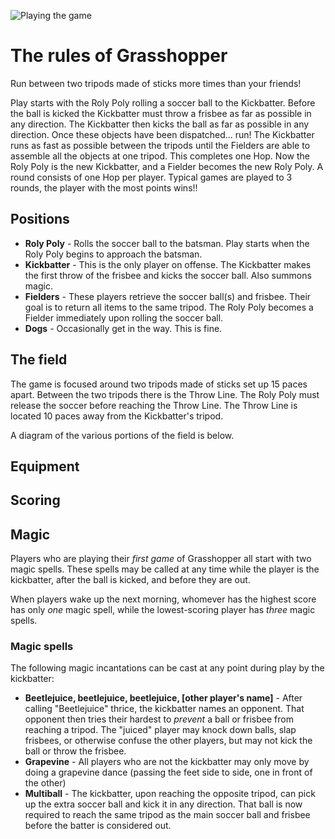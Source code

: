 ![Playing the game](gameplay.jpg "Gameplay")
# The rules of Grasshopper

Run between two tripods made of sticks more times than your friends! 

Play starts with the Roly Poly rolling a soccer ball to the Kickbatter. Before the ball is kicked the Kickbatter must throw a frisbee as far as possible in any direction. The Kickbatter then kicks the ball as far as possible in any direction. Once these objects have been dispatched... run! The Kickbatter runs as fast as possible between the tripods until the Fielders are able to assemble all the objects at one tripod. This completes one Hop. Now the Roly Poly is the new Kickbatter, and a Fielder becomes the new Roly Poly. A round consists of one Hop per player. Typical games are played to 3 rounds, the player with the most points wins!!

## Positions
- **Roly Poly** - Rolls the soccer ball to the batsman. Play starts when the Roly Poly begins to approach the batsman.  
- **Kickbatter** - This is the only player on offense. The Kickbatter makes the first throw of the frisbee and kicks the soccer ball. Also summons magic.  
- **Fielders** - These players retrieve the soccer ball(s) and frisbee. Their goal is to return all items to the same tripod. The Roly Poly becomes a Fielder immediately upon rolling the soccer ball.  
- **Dogs** - Occasionally get in the way. This is fine.

## The field
The game is focused around two tripods made of sticks set up 15 paces apart. Between the two tripods there is the Throw Line. The Roly Poly must release the soccer before reaching the Throw Line. The Throw Line is located 10 paces away from the Kickbatter's tripod.

A diagram of the various portions of the field is below. 


## Equipment

## Scoring

## Magic

Players who are playing their _first game_ of Grasshopper all start with two magic spells. These spells may be called at any time while the player is the kickbatter, after the ball is kicked, and before they are out.

When players wake up the next morning, whomever has the highest score has only _one_ magic spell, while the lowest-scoring player has _three_ magic spells.

### Magic spells

The following magic incantations can be cast at any point during play by the kickbatter:

- **Beetlejuice, beetlejuice, beetlejuice, [other player's name]** - After calling "Beetlejuice" thrice, the kickbatter names an opponent. That opponent then tries their hardest to _prevent_ a ball or frisbee from reaching a tripod. The "juiced" player may knock down balls, slap frisbees, or otherwise confuse the other players, but may not kick the ball or throw the frisbee.
- **Grapevine** - All players who are not the kickbatter may only move by doing a grapevine dance (passing the feet side to side, one in front of the other)
- **Multiball** - The kickbatter, upon reaching the opposite tripod, can pick up the extra soccer ball and kick it in any direction. That ball is now required to reach the same tripod as the main soccer ball and frisbee before the batter is considered out.
